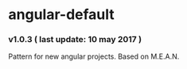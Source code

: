# angular-default
### v1.0.3 ( last update: 10 may 2017 )

Pattern for new angular projects.
Based on M.E.A.N.